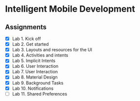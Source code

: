 # Intelligent Mobile Development

## Assignments

- [x] Lab 1. Kick off
- [X] Lab 2. Get started
- [x] Lab 3. Layouts and resources for the UI
- [x] Lab 4. Activities and intents
- [x] Lab 5. Implicit Intents
- [x] Lab 6. User Interaction
- [x] Lab 7. User Interaction
- [x] Lab 8. Material Design
- [x] Lab 9. Background Tasks
- [x] Lab 10. Notifications
- [ ] Lab 11. Shared Preferences